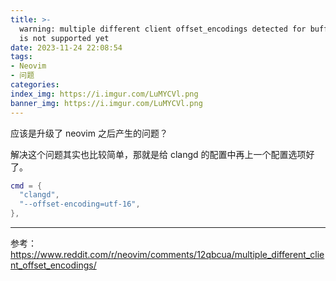 ```yaml
---
title: >-
  warning: multiple different client offset_encodings detected for buffer, this
  is not supported yet
date: 2023-11-24 22:08:54
tags:
- Neovim
- 问题
categories:
index_img: https://i.imgur.com/LuMYCVl.png
banner_img: https://i.imgur.com/LuMYCVl.png
---
```


应该是升级了 neovim 之后产生的问题？

解决这个问题其实也比较简单，那就是给 clangd 的配置中再上一个配置选项好了。

```lua
cmd = {
  "clangd",
  "--offset-encoding=utf-16",
},
```

----------

参考： <https://www.reddit.com/r/neovim/comments/12qbcua/multiple_different_client_offset_encodings/>

